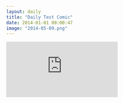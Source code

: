 ```yaml
---
layout: daily
title: "Daily Test Comic"
date: 2014-01-01 00:00:47
image: "2014-05-09.png"
---
```

<iframe class="youtube_video" src="http://www.youtube.com/embed/Z8_DkNVnobk?rel=0&amp;showinfo=0" frameborder="0" allowfullscreen></iframe>
